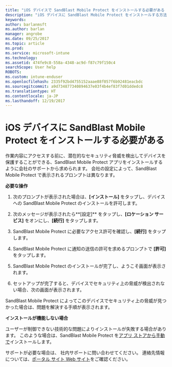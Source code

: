 ```yaml
---
title: "iOS デバイスで SandBlast Mobile Protect をインストールする必要がある | Microsoft Docs"
description: "iOS デバイスに SandBlast Mobile Protect をインストールする方法について説明します。"
keywords: 
author: barlanmsft
ms.author: barlan
manager: angrobe
ms.date: 09/25/2017
ms.topic: article
ms.prod: 
ms.service: microsoft-intune
ms.technology: 
ms.assetid: 474fe9c8-558a-4348-ac9d-f87c79f150c4
searchScope: User help
ROBOTS: 
ms.custom: intune-enduser
ms.openlocfilehash: 2335f92bd4755152aaae88f057f6b92481eacbdc
ms.sourcegitcommit: a9d734877340894637e03f4b4ef83f7d01ddedc8
ms.translationtype: HT
ms.contentlocale: ja-JP
ms.lasthandoff: 12/19/2017
---
```

# <a name="you-need-to-install-sandblast-mobile-protect-on-your-ios-device"></a>iOS デバイスに SandBlast Mobile Protect をインストールする必要がある

作業内容にアクセスする前に、潜在的なセキュリティ脅威を検出してデバイスを保護することができる、SandBlast Mobile Protect アプリをインストールするように会社のサポートから求められます。 会社の設定によって、SandBlast Mobile Protect で表示されるプロンプトは異なります。

**必要な操作**

1.  次のプロンプトが表示された場合は、**[インストール]** をタップし、デバイスへの SandBlast Mobile Protect のインストールを許可します。

2. 次のメッセージが表示されたら**[設定]** をタップし、**[ロケーション サービス]** をオンにし、**[続行]** をタップします。

3. SandBlast Mobile Protect に必要なアクセス許可を確認し、**[続行]** をタップします。

4. SandBlast Mobile Protect に通知の送信の許可を求めるプロンプトで **[許可]** をタップします。

5. SandBlast Mobile Protect のインストールが完了し、ようこそ画面が表示されます。

6. セットアップが完了すると、デバイスでセキュリティ上の脅威が検出されない場合、次の画面が表示されます。

SandBlast Mobile Protect によってこのデバイスでセキュリティ上の脅威が見つかった場合は、問題を解決する手順が表示されます。

**インストールが機能しない場合**

ユーザーが制御できない技術的な問題によりインストールが失敗する場合があります。 このような場合は、SandBlast Mobile Protect を[アプリ ストアから手動で](https://itunes.apple.com/app/sandblast-mobile-protect/id1006390797)インストールします。

サポートが必要な場合は、 社内サポートに問い合わせてください。 連絡先情報については、[ポータル サイト Web サイト](https://portal.manage.microsoft.com#HelpDeskDialog)をご確認ください。
